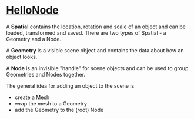 # [HelloNode](https://wiki.jmonkeyengine.org/docs/3.3/tutorials/beginner/hello_node.html)
A **Spatial** contains the location, rotation and scale of an object and can be
loaded, transformed and saved. There are two types of Spatial - a Geometry and
a Node.

A **Geometry** is a visible scene object and contains the data about how an object
looks.

A **Node** is an invisible "handle" for scene objects and can be used to group
Geometries and Nodes together.

The general idea for adding an object to the scene is
* create a Mesh
* wrap the mesh to a Geometry
* add the Geometry to the (root) Node